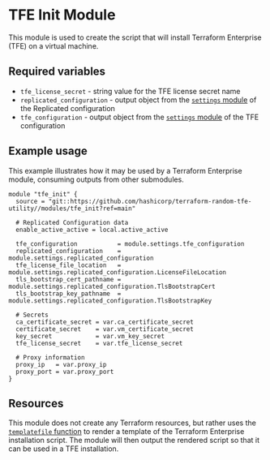 # TFE Init Module

This module is used to create the script that will install Terraform Enterprise (TFE) on a virtual machine.

## Required variables

* `tfe_license_secret` - string value for the TFE license secret name
* `replicated_configuration` - output object from the [`settings` module](../settings) of the Replicated configuration
* `tfe_configuration` - output object from the [`settings` module](../settings) of the TFE configuration

## Example usage

This example illustrates how it may be used by a Terraform Enterprise module, consuming outputs from other submodules.

```hcl
module "tfe_init" {
  source = "git::https://github.com/hashicorp/terraform-random-tfe-utility//modules/tfe_init?ref=main"

  # Replicated Configuration data
  enable_active_active = local.active_active

  tfe_configuration           = module.settings.tfe_configuration
  replicated_configuration    = module.settings.replicated_configuration
  tfe_license_file_location   = module.settings.replicated_configuration.LicenseFileLocation
  tls_bootstrap_cert_pathname = module.settings.replicated_configuration.TlsBootstrapCert
  tls_bootstrap_key_pathname  = module.settings.replicated_configuration.TlsBootstrapKey

  # Secrets
  ca_certificate_secret = var.ca_certificate_secret
  certificate_secret    = var.vm_certificate_secret
  key_secret            = var.vm_key_secret
  tfe_license_secret    = var.tfe_license_secret

  # Proxy information
  proxy_ip   = var.proxy_ip
  proxy_port = var.proxy_port
}
```

## Resources

This module does not create any Terraform resources, but rather uses the [`templatefile` function](https://www.terraform.io/language/functions/templatefile)
to render a template of the Terraform Enterprise installation script. The module will then output the
rendered script so that it can be used in a TFE installation.
